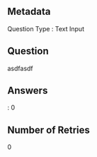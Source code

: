 ## Metadata
Question Type : Text Input

## Question
asdfasdf

## Answers
 : 0

## Number of Retries
0

